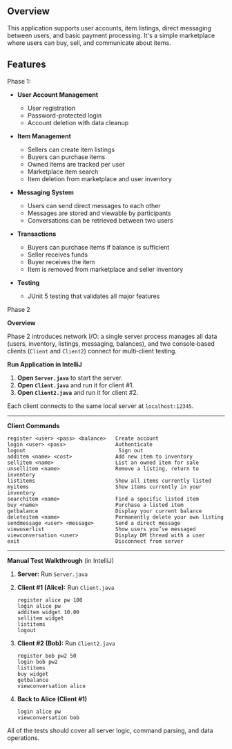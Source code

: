 ## Overview

This application supports user accounts, item listings, direct messaging between users, and basic payment processing. It's a simple marketplace where users can buy, sell, and communicate about items.

## Features

Phase 1:

- **User Account Management**
  - User registration
  - Password-protected login
  - Account deletion with data cleanup

- **Item Management**
  - Sellers can create item listings
  - Buyers can purchase items
  - Owned items are tracked per user
  - Marketplace item search
  - Item deletion from marketplace and user inventory

- **Messaging System**
  - Users can send direct messages to each other
  - Messages are stored and viewable by participants
  - Conversations can be retrieved between two users

- **Transactions**
  - Buyers can purchase items if balance is sufficient
  - Seller receives funds
  - Buyer receives the item
  - Item is removed from marketplace and seller inventory

- **Testing**
  - JUnit 5 testing that validates all major features

Phase 2

**Overview**

Phase 2 introduces network I/O: a single server process manages all data (users, inventory, listings, messaging, balances), and two console‐based clients (`Client` and `Client2`) connect for multi‐client testing.


**Run Application in IntelliJ**

1. **Open `Server.java`** to start the server.
2. **Open `Client.java`** and run it for client #1.
3. **Open `Client2.java`** and run it for client #2.

Each client connects to the same local server at `localhost:12345`.

---

**Client Commands**

```text
register <user> <pass> <balance>   Create account
login <user> <pass>                Authenticate
logout                              Sign out
additem <name> <cost>              Add new item to inventory
sellitem <name>                    List an owned item for sale
unsellitem <name>                  Remove a listing, return to inventory
listitems                          Show all items currently listed
myitems                            Show items currently in your inventory
searchitem <name>                  Find a specific listed item
buy <name>                         Purchase a listed item
getbalance                         Display your current balance
deleteitem <name>                  Permanently delete your own listing
sendmessage <user> <message>       Send a direct message
viewuserlist                       Show users you’ve messaged
viewconversation <user>            Display DM thread with a user
exit                               Disconnect from server
```

---

**Manual Test Walkthrough** (in IntelliJ)

1. **Server:** Run `Server.java`

2. **Client #1 (Alice):** Run `Client.java`
   ```text
   register alice pw 100
   login alice pw
   additem widget 10.00
   sellitem widget
   listitems
   logout
   ```

3. **Client #2 (Bob):** Run `Client2.java`
   ```text
   register bob pw2 50
   login bob pw2
   listitems
   buy widget
   getbalance
   viewconversation alice
   ```

4. **Back to Alice (Client #1)**
   ```text
   login alice pw
   viewconversation bob
   ```

All of the tests should cover all server logic, command parsing, and data operations.